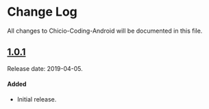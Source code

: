 # Change Log
All changes to Chicio-Coding-Android will be documented in this file.

## [1.0.1](https://github.com/chicio/Chicio-Coding-Android/releases/tag/1.0.1)
Release date: 2019-04-05.

#### Added
- Initial release.
